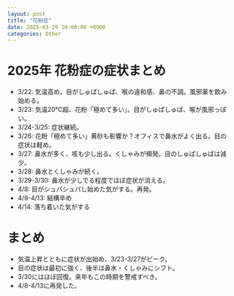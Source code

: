 ```yaml
---
layout: post
title: "花粉症"
date: 2025-03-29 10:00:00 +0900
categories: Other
---
```


# 2025年 花粉症の症状まとめ
- 3/22: 気温高め。目がしゅぱしゅぱ、喉の違和感、鼻の不調。風邪薬を飲み始める。
- 3/23: 気温20℃超、花粉「極めて多い」。目がしゅぱしゅぱ、喉が風邪っぽい。
- 3/24-3/25: 症状継続。
- 3/26: 花粉「極めて多い」黄砂も影響か？オフィスで鼻水がよく出る。目の症状は軽め。
- 3/27: 鼻水が多く、咳も少し出る。くしゃみが頻発。目のしゅぱしゅぱは減少。
- 3/28: 鼻水とくしゃみが続く。
- 3/29-3/30: 鼻水が少しでる程度でほぼ症状が消える。
- 4/8: 目がシュパシュパし始めた気がする。再発。
- 4/9-4/13: 結構辛め
- 4/14: 落ち着いた気がする

# まとめ
- 気温上昇とともに症状が出始め、3/23-3/27がピーク。
- 目の症状は最初に強く、後半は鼻水・くしゃみにシフト。
- 3/30にはほぼ回復。来年もこの時期を警戒すべき。
- 4/8-4/13に再発した。